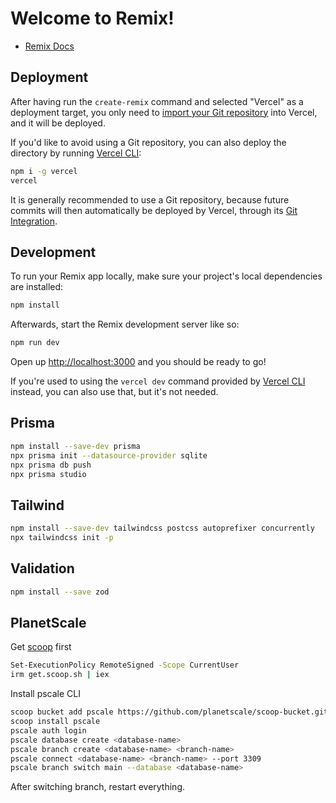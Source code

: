 # Welcome to Remix!

- [Remix Docs](https://remix.run/docs)

## Deployment

After having run the `create-remix` command and selected "Vercel" as a deployment target, you only need to [import your Git repository](https://vercel.com/new) into Vercel, and it will be deployed.

If you'd like to avoid using a Git repository, you can also deploy the directory by running [Vercel CLI](https://vercel.com/cli):

```sh
npm i -g vercel
vercel
```

It is generally recommended to use a Git repository, because future commits will then automatically be deployed by Vercel, through its [Git Integration](https://vercel.com/docs/concepts/git).

## Development

To run your Remix app locally, make sure your project's local dependencies are installed:

```sh
npm install
```

Afterwards, start the Remix development server like so:

```sh
npm run dev
```

Open up [http://localhost:3000](http://localhost:3000) and you should be ready to go!

If you're used to using the `vercel dev` command provided by [Vercel CLI](https://vercel.com/cli) instead, you can also use that, but it's not needed.


## Prisma

```sh
npm install --save-dev prisma
npx prisma init --datasource-provider sqlite
npx prisma db push
npx prisma studio
```

## Tailwind

```sh
npm install --save-dev tailwindcss postcss autoprefixer concurrently
npx tailwindcss init -p
```

## Validation

```sh
npm install --save zod
```

## PlanetScale

Get [scoop](https://scoop.sh/) first
```sh
Set-ExecutionPolicy RemoteSigned -Scope CurrentUser
irm get.scoop.sh | iex
```

Install pscale CLI
```sh
scoop bucket add pscale https://github.com/planetscale/scoop-bucket.git
scoop install pscale
pscale auth login
pscale database create <database-name>
pscale branch create <database-name> <branch-name>
pscale connect <database-name> <branch-name> --port 3309
pscale branch switch main --database <database-name>
```

After switching branch, restart everything.
